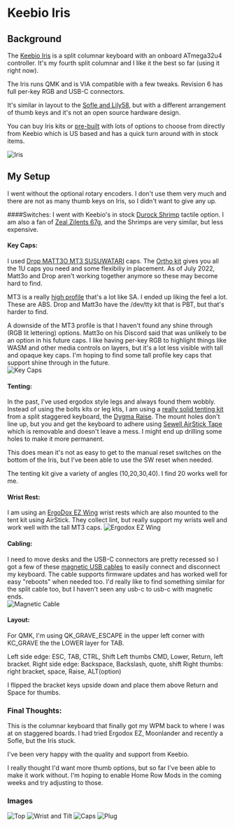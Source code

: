 # Keebio Iris

## Background

The [Keebio Iris](https://keeb.io/collections/iris-split-ergonomic-keyboard) is a split columnar keyboard with an onboard ATmega32u4 controller.  It's my fourth split columnar and I like it the best so far (using it right now).

The Iris runs QMK and is VIA compatible with a few tweaks.
Revision 6 has full per-key RGB and USB-C connectors.

It's similar in layout to the [Sofle and Lily58](https://compare.splitkb.com/), but with a different arrangement of thumb keys and it's not an open source hardware design.

You can buy Iris kits or [pre-built](https://keeb.io/collections/iris-split-ergonomic-keyboard/products/iris-keyboard-pre-built) with lots of options to choose from directly from Keebio which is US based and has a quick turn around with in stock items.

![Iris](./images/iris.png)

## My Setup

I went without the optional rotary encoders. I don't use them very much and there are not as many thumb keys on Iris, so I didn't want to give any up.

####Switches:
I went with Keebio's in stock [Durock Shrimp](https://divinikey.com/products/durock-shrimp-silent-tactile-switches) tactile option.  I am also a fan of [Zeal Zilents 67g](https://zealpc.net/products/zilent), and the Shrimps are very similar, but less expensive.


#### Key Caps:
I used [Drop MATT3O MT3 SUSUWATARI](https://drop.com/buy/drop-matt3o-mt3-susuwatari-custom-keycap-set?defaultSelectionIds=952687) caps. The [Ortho kit](https://drop.com/buy/drop-matt3o-mt3-susuwatari-custom-keycap-set?defaultSelectionIds=952687) gives you all the 1U caps you need and some flexibiliy in placement. As of July 2022, Matt3o and Drop aren't working together anymore so these may become hard to find.

MT3 is a really [high profile](https://www.keycaps.info/) that's a lot like SA. I ended up liking the feel a lot.  These are ABS. Drop and Matt3o have the /dev/tty kit that is PBT, but that's harder to find.

A downside of the MT3 profile is that I haven't found any shine through (RGB lit lettering) options. Matt3o on his Discord said that was unlikely to be an option in his future caps.  I like having per-key RGB to highlight things like WASM and other media controls on layers, but it's a lot less visible with tall and opaque key caps.  I'm hoping to find some tall profile key caps that support shine through in the future.  
![Key Caps](./images/susuwatari.png)

 #### Tenting:
 In the past, I've used ergodox style legs and always found them wobbly.  Instead of using the bolts kits or leg ktis, I am using a [really solid tenting kit](https://dygma.com/products/tenting-kit) from a split staggered keyboard, the [Dygma Raise](https://dygma.com/products/dygma-raise).  The mount holes don't line up, but you and get the keyboard to adhere using [Sewell AirStick Tape](https://www.amazon.com/dp/B00M7FC1K8) which is removable and doesn't leave a mess. I might end up drilling some holes to make it more permanent.


 This does mean it's not as easy to get to the manual reset switches on the bottom of the Iris, but I've been able to use the SW reset when needed.

 The tenting kit give a variety of angles (10,20,30,40). I find 20 works well for me.


#### Wrist Rest:
I am using an [ErgoDox EZ Wing](https://ergodox-ez.com/products/wing) wrist rests which are also mounted to the tent kit using AirStick.  They collect lint, but really support my wrists well and work well with the tall MT3 caps.
![Ergodox EZ Wing](./images/ergodoxez.png)

#### Cabling:
I need to move desks and the USB-C connectors are pretty recessed so I got a few of these [magnetic USB cables](https://www.amazon.com/gp/product/B07QKFR9VK/) to easily connect and disconnect my keyboard.  The cable supports firmware updates and has worked well for easy "reboots" when needed too.  I'd really like to find something similar for the split cable too, but I haven't seen any usb-c to usb-c with magnetic ends.  
![Magnetic Cable](./images/mag_cables.png)

#### Layout:
For QMK, I'm using QK_GRAVE_ESCAPE in the upper left corner with KC_GRAVE the the LOWER layer for TAB.

Left side edge: ESC, TAB, CTRL, Shift
Left thumbs CMD, Lower, Return, left bracket.
Right side edge: Backspace, Backslash, quote, shift
Right thumbs: right bracket, space, Raise, ALT(option)

I flipped the bracket keys upside down and place them above Return and Space for thumbs.

### Final Thoughts:
This is the columnar keyboard that finally got my WPM back to where I was at on staggered boards.   I had tried Ergodox EZ, Moonlander and recently a Sofle, but the Iris stuck.

I've been very happy with the quality and support from Keebio.

I really thought I'd want more thumb options, but so far I've been able to make it work without. I'm hoping to enable Home Row Mods in the coming weeks and try adjusting to those.

### Images

![Top](./images/top.jpg)
![Wrist and Tilt](./images/wrist_tilt.jpeg)
![Caps](./images/caps.jpeg)
![Plug](./images/mag_plug.jpeg)